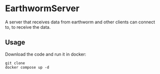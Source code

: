# EarthwormServer

A server that receives data from earthworm and other clients can connect
to, to receive the data.

## Usage

Download the code and run it in docker:

```shell
git clone
docker compose up -d
```
